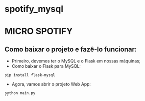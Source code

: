 # spotify_mysql
# MICRO SPOTIFY
## Como baixar o projeto e fazê-lo funcionar:
- Primeiro, devemos ter o MySQL e o Flask em nossas máquinas;
- Como baixar o Flask para MySQL:
```
pip install flask-mysql
````
- Agora, vamos abrir o projeto Web App:
```
python main.py
``
